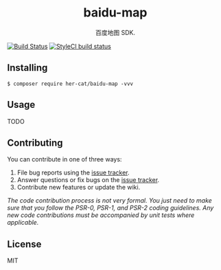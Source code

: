 <h1 align="center"> baidu-map </h1>

<p align="center"> 百度地图 SDK.</p>

[![Build Status](https://travis-ci.org/her-cat/baidu-map.svg?branch=master)](https://travis-ci.org/her-cat/baidu-map) 
[![StyleCI build status](https://github.styleci.io/repos/200389077/shield)](https://github.styleci.io/repos/200389077)

## Installing

```shell
$ composer require her-cat/baidu-map -vvv
```

## Usage

TODO

## Contributing

You can contribute in one of three ways:

1. File bug reports using the [issue tracker](https://github.com/hercat//baidu-map/issues).
2. Answer questions or fix bugs on the [issue tracker](https://github.com/hercat//baidu-map/issues).
3. Contribute new features or update the wiki.

_The code contribution process is not very formal. You just need to make sure that you follow the PSR-0, PSR-1, and PSR-2 coding guidelines. Any new code contributions must be accompanied by unit tests where applicable._

## License

MIT